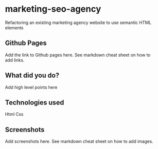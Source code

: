 # marketing-seo-agency

Refactoring an existing marketing agency website to use semantic HTML elements

## Github Pages

Add the link to Github pages here.  See markdown cheat sheet on how to add links.

## What did you do?

Add high level points here

## Technologies used

Html
Css

## Screenshots

Add screenshots here. See markdown cheat sheet on how to add images.
